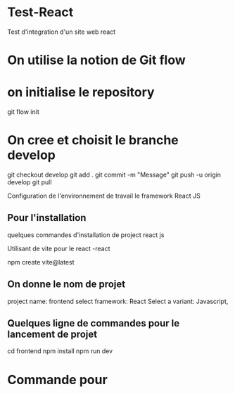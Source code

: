 # Test-React
Test d'integration d'un site web react 

# On utilise la notion de Git flow 

# on initialise le repository 
git flow init

# On cree et choisit le branche develop
git checkout  develop
git add .
git commit -m "Message"
git push -u origin develop
git pull 


Configuration de l'environnement de travail le framework React JS 

## Pour l'installation 
 quelques commandes d'installation de project react js 

Utilisant de  vite  pour le react -react 

npm create vite@latest

## On donne le nom de projet 
project name: frontend
select framework: React
Select a variant: Javascript,

## Quelques ligne de commandes pour le lancement de projet
cd frontend
npm install 
npm run dev

# Commande pour 